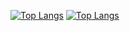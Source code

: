 [![Top Langs](https://github-readme-stats.vercel.app/api/top-langs/?username=p-karari&layout=compact&theme=vision-friendly-dark)](https://github.com/anuraghazra/github-readme-stats)   [![Top Langs](https://github-readme-stats.vercel.app/api/top-langs/?username=p-karari&layout=compact&theme=vision-friendly-dark)](https://github.com/anuraghazra/github-readme-stats)

